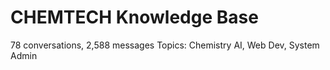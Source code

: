 # CHEMTECH Knowledge Base
78 conversations, 2,588 messages
Topics: Chemistry AI, Web Dev, System Admin
